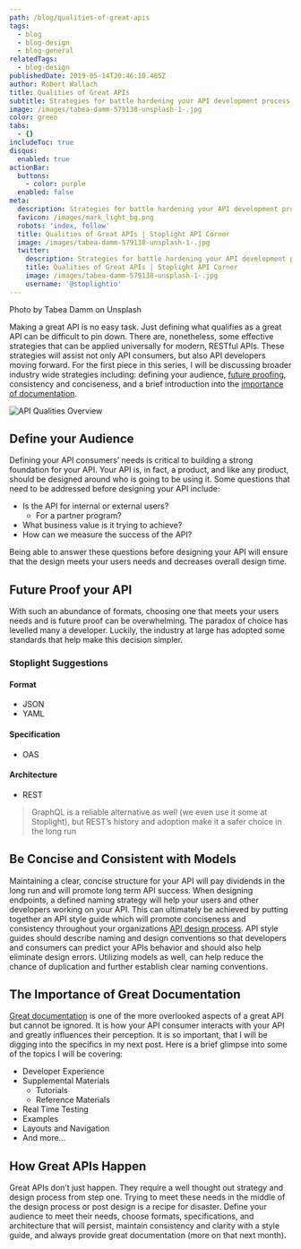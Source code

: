 ```yaml
---
path: /blog/qualities-of-great-apis
tags:
  - blog
  - blog-design
  - blog-general
relatedTags:
  - blog-design
publishedDate: 2019-05-14T20:46:10.485Z
author: Robert Wallach
title: Qualities of Great APIs
subtitle: Strategies for battle hardening your API development process
image: /images/tabea-damm-579138-unsplash-1-.jpg
color: green
tabs:
  - {}
includeToc: true
disqus:
  enabled: true
actionBar:
  buttons:
    - color: purple
  enabled: false
meta:
  description: Strategies for battle hardening your API development process
  favicon: /images/mark_light_bg.png
  robots: 'index, follow'
  title: Qualities of Great APIs | Stoplight API Corner
  image: /images/tabea-damm-579138-unsplash-1-.jpg
  twitter:
    description: Strategies for battle hardening your API development process
    title: Qualities of Great APIs | Stoplight API Corner
    image: /images/tabea-damm-579138-unsplash-1-.jpg
    username: '@stoplightio'
---
```

Photo by Tabea Damm on Unsplash

Making a great API is no easy task. Just defining what qualifies as a great API can be difficult to pin down. There are, nonetheless, some effective strategies that can be applied universally for modern, RESTful APIs. These strategies will assist not only API consumers, but also API developers moving forward. For the first piece in this series, I will be discussing broader industry wide strategies including: defining your audience, [future proofing](https://stoplight.io/api-design-guide/basics/), consistency and conciseness, and a brief introduction into the [importance of documentation](https://stoplight.io/api-documentation-guide/basics/). 

![API Qualities Overview](/images/great-api-qualities-image-2x.png "API Qualities Overview")

## Define your Audience

Defining your API consumers’ needs is critical to building a strong foundation for your API. Your API is, in fact, a product, and like any product, should be designed around who is going to be using it. Some questions that need to be addressed before designing your API include: 

* Is the API for internal or external users? 
  * For a partner program?
* What business value is it trying to achieve? 
* How can we measure the success of the API? 

Being able to answer these questions before designing your API will ensure that the design meets your users needs and decreases overall design time. 

## Future Proof your API

With such an abundance of formats, choosing one that meets your users needs and is future proof can be overwhelming. The paradox of choice has levelled many a developer. Luckily, the industry at large has adopted some standards that help make this decision simpler. 

### Stoplight Suggestions

#### Format

* JSON 
* YAML

#### Specification

* OAS 

#### Architecture

* REST 

> GraphQL is a reliable alternative as well (we even use it some at Stoplight), but REST’s history and adoption make it a safer choice in the long run 

## Be Concise and Consistent with Models

Maintaining a clear, concise structure for your API will pay dividends in the long run and will promote long term API success. When designing endpoints, a defined naming strategy will help your users and other developers working on your API. This can ultimately be achieved by putting together an API style guide which will promote conciseness and consistency throughout your organizations [API design process](https://stoplight.io/api-design-guide/basics/). API style guides should describe naming and design conventions so that developers and consumers can predict your APIs behavior and should also help eliminate design errors. Utilizing models as well, can help reduce the chance of duplication and further establish clear naming conventions. 

## The Importance of Great Documentation

[Great documentation](https://stoplight.io/api-documentation-guide/basics/) is one of the more overlooked aspects of a great API but cannot be ignored. It is how your API consumer interacts with your API and greatly influences their perception.  It is so important, that I will be digging into the specifics in my next post. Here is a brief glimpse into some of the topics I will be covering: 

* Developer Experience
* Supplemental Materials 
  * Tutorials 
  * Reference Materials 
* Real Time Testing 
* Examples 
* Layouts and Navigation 
* And more...

## How Great APIs Happen

Great APIs don’t just happen. They require a well thought out strategy and design process from step one. Trying to meet these needs in the middle of the design process or post design is a recipe for disaster. Define your audience to meet their needs, choose formats, specifications, and architecture that will persist, maintain consistency and clarity with a style guide, and always provide great documentation (more on that next month).
